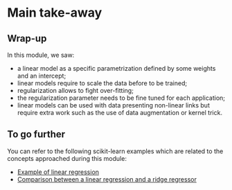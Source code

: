 # Main take-away

## Wrap-up

<!-- Quick wrap-up for the module -->

In this module, we saw:

- a linear model as a specific parametrization defined by some weights and an
  intercept;
- linear models require to scale the data before to be trained;
- regularization allows to fight over-fitting;
- the regularization parameter needs to be fine tuned for each application;
- linear models can be used with data presenting non-linear links but require
  extra work such as the use of data augmentation or kernel trick.

## To go further

<!-- Some extra links of content to go further -->

You can refer to the following scikit-learn examples which are related to
the concepts approached during this module:

- [Example of linear regression](https://scikit-learn.org/stable/auto_examples/linear_model/plot_ols.html#sphx-glr-auto-examples-linear-model-plot-ols-py)
- [Comparison between a linear regression and a ridge regressor](https://scikit-learn.org/stable/auto_examples/linear_model/plot_ols_ridge_variance.html#sphx-glr-auto-examples-linear-model-plot-ols-ridge-variance-py)
